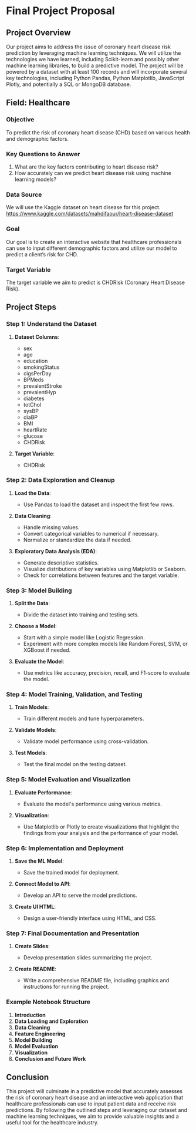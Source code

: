 # Final Project Proposal
 
## Project Overview
Our project aims to address the issue of coronary heart disease risk prediction by leveraging machine learning techniques. We will utilize the technologies we have learned, including Scikit-learn and possibly other machine learning libraries, to build a predictive model. The project will be powered by a dataset with at least 100 records and will incorporate several key technologies, including Python Pandas, Python Matplotlib, JavaScript Plotly, and potentially a SQL or MongoDB database.
 
## Field: Healthcare
 
### Objective
To predict the risk of coronary heart disease (CHD) based on various health and demographic factors.
 
### Key Questions to Answer
1. What are the key factors contributing to heart disease risk?
2. How accurately can we predict heart disease risk using machine learning models?
 
### Data Source
We will use the Kaggle dataset on heart disease for this project.
https://www.kaggle.com/datasets/mahdifaour/heart-disease-dataset
 
### Goal
Our goal is to create an interactive website that healthcare professionals can use to input different demographic factors and utilize our model to predict a client’s risk for CHD.
 
### Target Variable
The target variable we aim to predict is CHDRisk (Coronary Heart Disease Risk).
 
## Project Steps
 
### Step 1: Understand the Dataset
1. **Dataset Columns**:
	- sex
	- age
	- education
	- smokingStatus
	- cigsPerDay
	- BPMeds
	- prevalentStroke
	- prevalentHyp
	- diabetes
	- totChol
	- sysBP
	- diaBP
	- BMI
	- heartRate
	- glucose
	- CHDRisk
 
2. **Target Variable**:
	- CHDRisk
 
### Step 2: Data Exploration and Cleanup
1. **Load the Data**:
	- Use Pandas to load the dataset and inspect the first few rows.
 
2. **Data Cleaning**:
	- Handle missing values.
	- Convert categorical variables to numerical if necessary.
	- Normalize or standardize the data if needed.
 
3. **Exploratory Data Analysis (EDA)**:
	- Generate descriptive statistics.
	- Visualize distributions of key variables using Matplotlib or Seaborn.
	- Check for correlations between features and the target variable.
 
### Step 3: Model Building
1. **Split the Data**:
	- Divide the dataset into training and testing sets.
 
2. **Choose a Model**:
	- Start with a simple model like Logistic Regression.
	- Experiment with more complex models like Random Forest, SVM, or XGBoost if needed.
 
3. **Evaluate the Model**:
	- Use metrics like accuracy, precision, recall, and F1-score to evaluate the model.
 
### Step 4: Model Training, Validation, and Testing
1. **Train Models**:
	- Train different models and tune hyperparameters.
 
2. **Validate Models**:
	- Validate model performance using cross-validation.
 
3. **Test Models**:
	- Test the final model on the testing dataset.
 
### Step 5: Model Evaluation and Visualization
1. **Evaluate Performance**:
	- Evaluate the model's performance using various metrics.
 
2. **Visualization**:
	- Use Matplotlib or Plotly to create visualizations that highlight the findings from your analysis and the performance of your model.
 
### Step 6: Implementation and Deployment
1. **Save the ML Model**:
	- Save the trained model for deployment.
 
2. **Connect Model to API**:
	- Develop an API to serve the model predictions.
 
3. **Create UI HTML**:
	- Design a user-friendly interface using HTML, and CSS.
 
### Step 7: Final Documentation and Presentation
1. **Create Slides**:
	- Develop presentation slides summarizing the project.
 
2. **Create README**:
	- Write a comprehensive README file, including graphics and instructions for running the project.
 
### Example Notebook Structure
1. **Introduction**
2. **Data Loading and Exploration**
3. **Data Cleaning**
4. **Feature Engineering**
5. **Model Building**
6. **Model Evaluation**
7. **Visualization**
8. **Conclusion and Future Work**
 
## Conclusion
This project will culminate in a predictive model that accurately assesses the risk of coronary heart disease and an interactive web application that healthcare professionals can use to input patient data and receive risk predictions. By following the outlined steps and leveraging our dataset and machine learning techniques, we aim to provide valuable insights and a useful tool for the healthcare industry.
